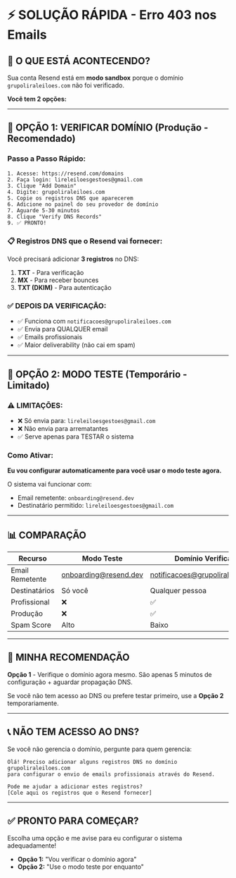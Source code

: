# ⚡ SOLUÇÃO RÁPIDA - Erro 403 nos Emails

## 🚨 O QUE ESTÁ ACONTECENDO?

Sua conta Resend está em **modo sandbox** porque o domínio `grupoliraleiloes.com` não foi verificado.

**Você tem 2 opções:**

---

## 🎯 OPÇÃO 1: VERIFICAR DOMÍNIO (Produção - Recomendado)

### Passo a Passo Rápido:

```
1. Acesse: https://resend.com/domains
2. Faça login: lireleiloesgestoes@gmail.com
3. Clique "Add Domain"
4. Digite: grupoliraleiloes.com
5. Copie os registros DNS que aparecerem
6. Adicione no painel do seu provedor de domínio
7. Aguarde 5-30 minutos
8. Clique "Verify DNS Records"
9. ✅ PRONTO!
```

### 📋 Registros DNS que o Resend vai fornecer:

Você precisará adicionar **3 registros** no DNS:

1. **TXT** - Para verificação
2. **MX** - Para receber bounces
3. **TXT (DKIM)** - Para autenticação

### ✅ DEPOIS DA VERIFICAÇÃO:

- ✅ Funciona com `notificacoes@grupoliraleiloes.com`
- ✅ Envia para QUALQUER email
- ✅ Emails profissionais
- ✅ Maior deliverability (não cai em spam)

---

## 🧪 OPÇÃO 2: MODO TESTE (Temporário - Limitado)

### ⚠️ LIMITAÇÕES:

- ❌ Só envia para: `lireleiloesgestoes@gmail.com`
- ❌ Não envia para arrematantes
- ✅ Serve apenas para TESTAR o sistema

### Como Ativar:

**Eu vou configurar automaticamente para você usar o modo teste agora.**

O sistema vai funcionar com:
- Email remetente: `onboarding@resend.dev`
- Destinatário permitido: `lireleiloesgestoes@gmail.com`

---

## 📊 COMPARAÇÃO

| Recurso | Modo Teste | Domínio Verificado |
|---------|------------|-------------------|
| Email Remetente | onboarding@resend.dev | notificacoes@grupoliraleiloes.com |
| Destinatários | Só você | Qualquer pessoa |
| Profissional | ❌ | ✅ |
| Produção | ❌ | ✅ |
| Spam Score | Alto | Baixo |

---

## 🎯 MINHA RECOMENDAÇÃO

**Opção 1** - Verifique o domínio agora mesmo. São apenas 5 minutos de configuração + aguardar propagação DNS.

Se você não tem acesso ao DNS ou prefere testar primeiro, use a **Opção 2** temporariamente.

---

## 📞 NÃO TEM ACESSO AO DNS?

Se você não gerencia o domínio, pergunte para quem gerencia:

```
Olá! Preciso adicionar alguns registros DNS no domínio grupoliraleiloes.com 
para configurar o envio de emails profissionais através do Resend.

Pode me ajudar a adicionar estes registros?
[Cole aqui os registros que o Resend fornecer]
```

---

## ✅ PRONTO PARA COMEÇAR?

Escolha uma opção e me avise para eu configurar o sistema adequadamente!

- **Opção 1:** "Vou verificar o domínio agora"
- **Opção 2:** "Use o modo teste por enquanto"

